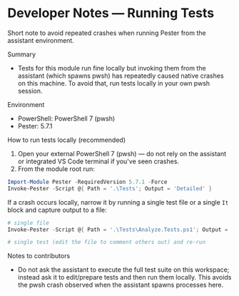 # Developer Notes — Running Tests

Short note to avoid repeated crashes when running Pester from the assistant environment.

Summary
- Tests for this module run fine locally but invoking them from the assistant (which spawns pwsh) has repeatedly caused native crashes on this machine. To avoid that, run tests locally in your own pwsh session.

Environment
- PowerShell: PowerShell 7 (pwsh)
- Pester: 5.7.1

How to run tests locally (recommended)
1. Open your external PowerShell 7 (pwsh) — do not rely on the assistant or integrated VS Code terminal if you've seen crashes.
2. From the module root run:

```powershell
Import-Module Pester -RequiredVersion 5.7.1 -Force
Invoke-Pester -Script @{ Path = '.\Tests'; Output = 'Detailed' }
```

If a crash occurs locally, narrow it by running a single test file or a single `It` block and capture output to a file:

```powershell
# single file
Invoke-Pester -Script @{ Path = '.\Tests\Analyze.Tests.ps1'; Output = 'Summary' } > pester-summary.txt 2>&1

# single test (edit the file to comment others out) and re-run
```

Notes to contributors
- Do not ask the assistant to execute the full test suite on this workspace; instead ask it to edit/prepare tests and then run them locally. This avoids the pwsh crash observed when the assistant spawns processes here.

